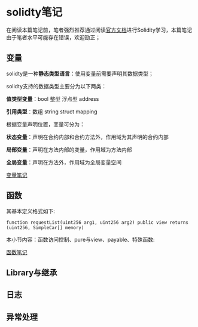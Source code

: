 # solidty笔记
在阅读本篇笔记前，笔者强烈推荐通过阅读[官方文档](https://docs.soliditylang.org/)进行Solidity学习，本篇笔记由于笔者水平可能存在错误，欢迎勘正；
## 变量
solidty是一种**静态类型语言**：使用变量前需要声明其数据类型；

solidty支持的数据类型主要分为以下两类：

**值类型变量**：bool 整型 浮点型 address

**引用类型**：数组 string struct mapping

根据变量声明位置，变量可分为：

**状态变量**：声明在合约内部和合约方法外，作用域为其声明的合约内部

**局部变量**：声明在方法内部的变量，作用域为方法内部

**全局变量**：声明在方法外，作用域为全局变量空间

[变量笔记](%E5%B0%8F%E8%8A%82/%E5%8F%98%E9%87%8F.md)

## 函数
其基本定义格式如下:

```solidity
function requestList(uint256 arg1, uint256 arg2) public view returns (uint256, SimpleCar[] memory)
```

本小节内容：函数访问控制、pure与view、payable、特殊函数:

[函数笔记](%E5%B0%8F%E8%8A%82/%E5%87%BD%E6%95%B0.md)

## Library与继承
## 日志
## 异常处理